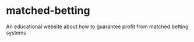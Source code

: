 # matched-betting
An educational website about how to guarantee profit from matched betting systems
